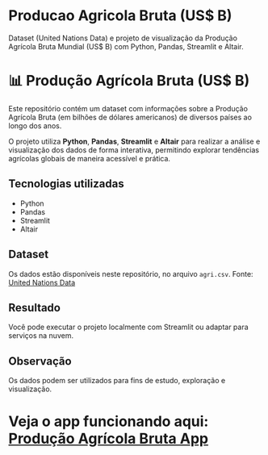 # Producao Agricola Bruta (US$ B)
Dataset (United Nations Data) e projeto de visualização da Produção Agrícola Bruta Mundial (US$ B) com Python, Pandas, Streamlit e Altair.


# 📊 Produção Agrícola Bruta (US$ B)

Este repositório contém um dataset com informações sobre a Produção Agrícola Bruta (em bilhões de dólares americanos) de diversos países ao longo dos anos.

O projeto utiliza **Python**, **Pandas**, **Streamlit** e **Altair** para realizar a análise e visualização dos dados de forma interativa, permitindo explorar tendências agrícolas globais de maneira acessível e prática.

## Tecnologias utilizadas
- Python
- Pandas
- Streamlit
- Altair

## Dataset
Os dados estão disponíveis neste repositório, no arquivo `agri.csv`. Fonte: [United Nations Data](https://data.un.org/) 

## Resultado
Você pode executar o projeto localmente com Streamlit ou adaptar para serviços na nuvem.

## Observação
Os dados podem ser utilizados para fins de estudo, exploração e visualização.

# Veja o app funcionando aqui: [Produção Agrícola Bruta App](https://appucao-agricola-bruta-us-b.streamlit.app/)
